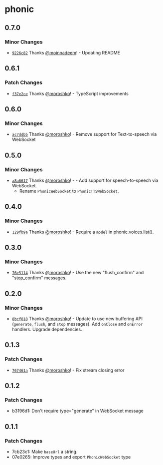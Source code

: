 # phonic

## 0.7.0

### Minor Changes

- [`9226c82`](https://github.com/Phonic-Co/phonic-node/commit/9226c821fa4d51b800d2f7239896fa9cfc1d1bbc) Thanks [@moinnadeem](https://github.com/moinnadeem)! - Updating README

## 0.6.1

### Patch Changes

- [`f37e2ce`](https://github.com/Phonic-Co/phonic-node/commit/f37e2cea1faeee7072b71edb38d03f5ad18cca82) Thanks [@moroshko](https://github.com/moroshko)! - TypeScript improvements

## 0.6.0

### Minor Changes

- [`ac7ddbb`](https://github.com/Phonic-Co/phonic-node/commit/ac7ddbbe854db082108962c986bf08ec7811bb26) Thanks [@moroshko](https://github.com/moroshko)! - Remove support for Text-to-speech via WebSocket

## 0.5.0

### Minor Changes

- [`a8a6617`](https://github.com/Phonic-Co/phonic-node/commit/a8a6617b5ced716ba35083e27b0a52366fb7edc8) Thanks [@moroshko](https://github.com/moroshko)! - - Add support for speech-to-speech via WebSocket.
  - Rename `PhonicWebSocket` to `PhonicTTSWebSocket`.

## 0.4.0

### Minor Changes

- [`129fb9a`](https://github.com/Phonic-Co/phonic-node/commit/129fb9a1e8489a22a1e1cce8a923f3f1fefdc628) Thanks [@moroshko](https://github.com/moroshko)! - Require a `model` in phonic.voices.list().

## 0.3.0

### Minor Changes

- [`76e5114`](https://github.com/Phonic-Co/phonic-node/commit/76e51143cdede963254ddfc723f40753e8fd0bd3) Thanks [@moroshko](https://github.com/moroshko)! - Use the new "flush_confirm" and "stop_confirm" messages.

## 0.2.0

### Minor Changes

- [`8bcf818`](https://github.com/Phonic-Co/phonic-node/commit/8bcf8187daa92f59c5b5984bc583fd927f8efd4e) Thanks [@moroshko](https://github.com/moroshko)! - Update to use new buffering API (`generate`, `flush`, and `stop` messages).
  Add `onClose` and `onError` handlers.
  Upgrade dependencies.

## 0.1.3

### Patch Changes

- [`767461a`](https://github.com/Phonic-Co/phonic-node/commit/767461a7ab350bda558fff5e596a705358bd2373) Thanks [@moroshko](https://github.com/moroshko)! - Fix stream closing error

## 0.1.2

### Patch Changes

- b3196d1: Don't require type="generate" in WebSocket message

## 0.1.1

### Patch Changes

- 7cb23c1: Make `baseUrl` a string.
- 07e0265: Improve types and export `PhonicWebSocket` type
